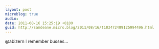 ```yaml
---
layout: post
microblog: true
audio: 
date: 2011-08-16 15:25:19 +0100
guid: http://samdeane.micro.blog/2011/08/16/t103472409125994496.html
---
```

@abizern I remember busses...
